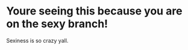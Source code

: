 #  Youre seeing this because you are on the sexy branch!
<docmeta name="stackID" value="ohyeah4850">
Sexiness is so crazy yall.
